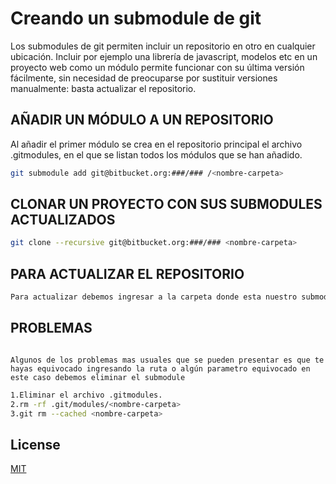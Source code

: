 # Creando un submodule de git 

Los submodules de git permiten incluir un repositorio en otro en cualquier ubicación. Incluir por ejemplo una librería de javascript, modelos etc en un proyecto web como un módulo permite funcionar con su última versión fácilmente, sin necesidad de preocuparse por sustituir versiones manualmente: basta actualizar el repositorio.



## AÑADIR UN MÓDULO A UN REPOSITORIO

Al añadir el primer módulo se crea en el repositorio principal el archivo .gitmodules, en el que se listan todos los módulos que se han añadido.

```bash
git submodule add git@bitbucket.org:###/### /<nombre-carpeta>
```

## CLONAR UN PROYECTO CON SUS SUBMODULES ACTUALIZADOS

```bash
git clone --recursive git@bitbucket.org:###/### <nombre-carpeta>
```

## PARA ACTUALIZAR EL REPOSITORIO 

```bash
Para actualizar debemos ingresar a la carpeta donde esta nuestro submodule y hacer git pull
```

## PROBLEMAS

```

Algunos de los problemas mas usuales que se pueden presentar es que te hayas equivocado ingresando la ruta o algún parametro equivocado en este caso debemos eliminar el submodule 

```

```bash
1.Eliminar el archivo .gitmodules.
2.rm -rf .git/modules/<nombre-carpeta>
3.git rm --cached <nombre-carpeta>
```

## License
[MIT](https://choosealicense.com/licenses/mit/)
